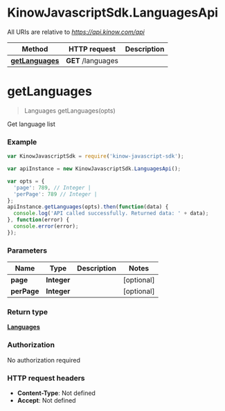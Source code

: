 # KinowJavascriptSdk.LanguagesApi

All URIs are relative to *https://api.kinow.com/api*

Method | HTTP request | Description
------------- | ------------- | -------------
[**getLanguages**](LanguagesApi.md#getLanguages) | **GET** /languages | 


<a name="getLanguages"></a>
# **getLanguages**
> Languages getLanguages(opts)



Get language list

### Example
```javascript
var KinowJavascriptSdk = require('kinow-javascript-sdk');

var apiInstance = new KinowJavascriptSdk.LanguagesApi();

var opts = { 
  'page': 789, // Integer | 
  'perPage': 789 // Integer | 
};
apiInstance.getLanguages(opts).then(function(data) {
  console.log('API called successfully. Returned data: ' + data);
}, function(error) {
  console.error(error);
});

```

### Parameters

Name | Type | Description  | Notes
------------- | ------------- | ------------- | -------------
 **page** | **Integer**|  | [optional] 
 **perPage** | **Integer**|  | [optional] 

### Return type

[**Languages**](Languages.md)

### Authorization

No authorization required

### HTTP request headers

 - **Content-Type**: Not defined
 - **Accept**: Not defined

